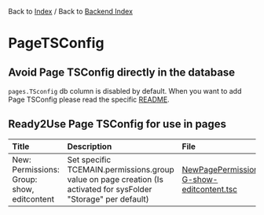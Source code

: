 Back to [Index](../Index.md) / Back to [Backend Index](Index.md)

# PageTSConfig

## Avoid Page TSConfig directly in the database

`pages.TSconfig` db column is disabled by default. When you want to add
Page TSConfig please read the specific
[README](../../../Configuration/TSConfig/Page/Specific/README.md).

## Ready2Use Page TSConfig for use in pages

| Title                                      | Description                                                                                                      | File                                                                                                                                 |
|:-------------------------------------------|:-----------------------------------------------------------------------------------------------------------------|:-------------------------------------------------------------------------------------------------------------------------------------|
| New: Permissions: Group: show, editcontent | Set specific TCEMAIN.permissions.group value on page creation (Is activated for sysFolder "Storage" per default) | [NewPagePermissions-G-show-editcontent.tsc](../../../Configuration/TSConfig/Page/Specific/NewPagePermissions-G-show-editcontent.tsc) |
